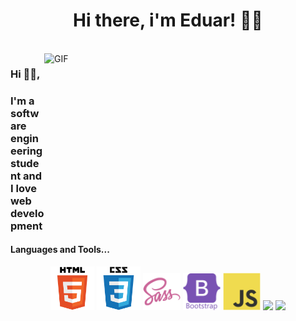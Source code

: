 <h1 align="center">Hi there, i'm Eduar! 🙋‍♂️</h1>

<br/>

<img align="right" height="270px" width="450px" alt="GIF" src="https://media.giphy.com/media/vWst8QUOKAot6MHEZe/giphy.gif" />

### Hi 🙋‍♂️,
### I'm a software engineering student and I love web development
#### Languages and Tools...
<p align="center">
 <img src="https://raw.githubusercontent.com/devicons/devicon/master/icons/html5/html5-original-wordmark.svg" width="70px">
 <img src="https://raw.githubusercontent.com/devicons/devicon/master/icons/css3/css3-original-wordmark.svg" width="70px">
 <img src="https://raw.githubusercontent.com/devicons/devicon/master/icons/sass/sass-original.svg" width="60px">
 <img src="https://raw.githubusercontent.com/devicons/devicon/master/icons/bootstrap/bootstrap-plain-wordmark.svg" width="60px">
 <img src="https://raw.githubusercontent.com/devicons/devicon/master/icons/javascript/javascript-original.svg" width="60px">
 <img src="https://www.vectorlogo.zone/logos/git-scm/git-scm-icon.svg" width="60px">
 <img src="https://www.svgrepo.com/show/303229/microsoft-sql-server-logo.svg" width="60px">
</p>

